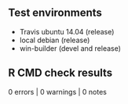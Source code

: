 ## Test environments

* Travis ubuntu 14.04 (release)
* local debian (release)
* win-builder (devel and release)

## R CMD check results

0 errors | 0 warnings | 0 notes




